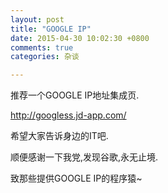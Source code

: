 ```yaml
---
layout: post
title: "GOOGLE IP"
date: 2015-04-30 10:02:30 +0800
comments: true
categories: 杂谈

---
```


推荐一个GOOGLE IP地址集成页.

<http://googless.jd-app.com/>

希望大家告诉身边的IT吧.

顺便感谢一下我党,发现谷歌,永无止境.

致那些提供GOOGLE IP的程序猿~